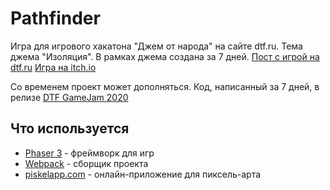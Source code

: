 # Pathfinder

Игра для игрового хакатона "Джем от народа" на сайте dtf.ru. Тема джема "Изоляция". В рамках джема создана за 7 дней.
[Пост с игрой на dtf.ru](https://dtf.ru/s/superjam/244706-pathfinder-marshrut-postroen)
[Игра на itch.io](https://ddolgov.itch.io/pathfinder)

Со временем проект может дополняться. Код, написанный за 7 дней, в релизе [DTF GameJam 2020](https://github.com/suciedad/pathfinder/releases/tag/v1.0-dtf-gamejam)

## Что используется
- [Phaser 3](https://phaser.io/) - фреймворк для игр
- [Webpack](https://webpack.js.org/) - сборщик проекта
- [piskelapp.com](https://www.piskelapp.com/) - онлайн-приложение для пиксель-арта
